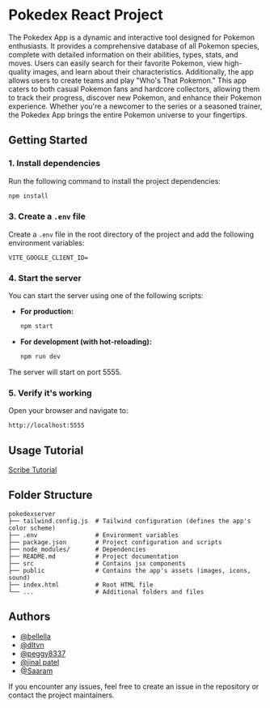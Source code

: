 # Pokedex React Project

The Pokedex App is a dynamic and interactive tool designed for Pokemon enthusiasts. It provides a comprehensive database of all Pokemon species, complete with detailed information on their abilities, types, stats, and moves. Users can easily search for their favorite Pokemon, view high-quality images, and learn about their characteristics. Additionally, the app allows users to create teams and play "Who's That Pokemon." This app caters to both casual Pokemon fans and hardcore collectors, allowing them to track their progress, discover new Pokemon, and enhance their Pokemon experience. Whether you're a newcomer to the series or a seasoned trainer, the Pokedex App brings the entire Pokemon universe to your fingertips.

## Getting Started

### 1. Install dependencies

Run the following command to install the project dependencies:

```bash
npm install
```

### 3. Create a `.env` file

Create a `.env` file in the root directory of the project and add the following environment variables:

```env
VITE_GOOGLE_CLIENT_ID=
```

### 4. Start the server

You can start the server using one of the following scripts:

- **For production:**

  ```bash
  npm start
  ```

- **For development (with hot-reloading):**

  ```bash
  npm run dev
  ```

The server will start on port 5555.

### 5. Verify it's working

Open your browser and navigate to:

```
http://localhost:5555
```

## Usage Tutorial

[Scribe Tutorial]()

## Folder Structure

```
pokedexserver
├── tailwind.config.js  # Tailwind configuration (defines the app's color scheme)
├── .env                # Environment variables
├── package.json        # Project configuration and scripts
├── node_modules/       # Dependencies
├── README.md           # Project documentation
├── src                 # Contains jsx components
├── public              # Contains the app's assets (images, icons, sound)
├── index.html          # Root HTML file
└── ...                 # Additional folders and files
```

## Authors

- [@bellella](https://github.com/bellella)
- [@dltvn](https://github.com/dltvn)
- [@peggy8337](https://github.com/peggy8337)
- [@jinal patel](https://github.com/jinal108)
- [@Saaram](https://github.com/bellella)

If you encounter any issues, feel free to create an issue in the repository or contact the project maintainers.
